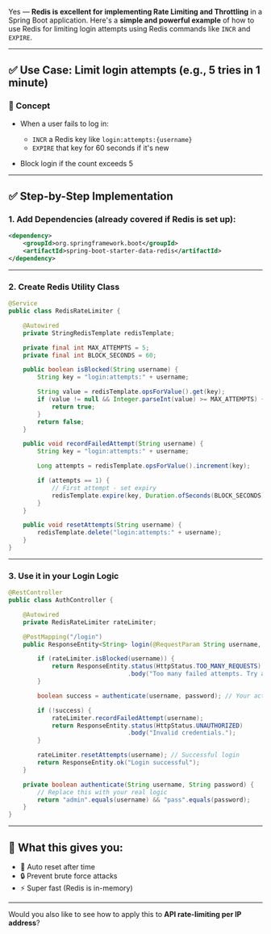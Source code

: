 Yes — **Redis is excellent for implementing Rate Limiting and Throttling** in a Spring Boot application. Here's a **simple and powerful example** of how to use Redis for limiting login attempts using Redis commands like `INCR` and `EXPIRE`.

---

## ✅ Use Case: **Limit login attempts (e.g., 5 tries in 1 minute)**

### 🧠 Concept

* When a user fails to log in:

  * `INCR` a Redis key like `login:attempts:{username}`
  * `EXPIRE` that key for 60 seconds if it's new
* Block login if the count exceeds 5

---

## ✅ Step-by-Step Implementation

### 1. Add Dependencies (already covered if Redis is set up):

```xml
<dependency>
    <groupId>org.springframework.boot</groupId>
    <artifactId>spring-boot-starter-data-redis</artifactId>
</dependency>
```

---

### 2. Create Redis Utility Class

```java
@Service
public class RedisRateLimiter {

    @Autowired
    private StringRedisTemplate redisTemplate;

    private final int MAX_ATTEMPTS = 5;
    private final int BLOCK_SECONDS = 60;

    public boolean isBlocked(String username) {
        String key = "login:attempts:" + username;

        String value = redisTemplate.opsForValue().get(key);
        if (value != null && Integer.parseInt(value) >= MAX_ATTEMPTS) {
            return true;
        }
        return false;
    }

    public void recordFailedAttempt(String username) {
        String key = "login:attempts:" + username;

        Long attempts = redisTemplate.opsForValue().increment(key);

        if (attempts == 1) {
            // First attempt - set expiry
            redisTemplate.expire(key, Duration.ofSeconds(BLOCK_SECONDS));
        }
    }

    public void resetAttempts(String username) {
        redisTemplate.delete("login:attempts:" + username);
    }
}
```

---

### 3. Use it in your Login Logic

```java
@RestController
public class AuthController {

    @Autowired
    private RedisRateLimiter rateLimiter;

    @PostMapping("/login")
    public ResponseEntity<String> login(@RequestParam String username, @RequestParam String password) {

        if (rateLimiter.isBlocked(username)) {
            return ResponseEntity.status(HttpStatus.TOO_MANY_REQUESTS)
                                 .body("Too many failed attempts. Try again later.");
        }

        boolean success = authenticate(username, password); // Your actual auth logic

        if (!success) {
            rateLimiter.recordFailedAttempt(username);
            return ResponseEntity.status(HttpStatus.UNAUTHORIZED)
                                 .body("Invalid credentials.");
        }

        rateLimiter.resetAttempts(username); // Successful login
        return ResponseEntity.ok("Login successful");
    }

    private boolean authenticate(String username, String password) {
        // Replace this with your real logic
        return "admin".equals(username) && "pass".equals(password);
    }
}
```

---

## 🔐 What this gives you:

* 🔁 Auto reset after time
* 🔒 Prevent brute force attacks
* ⚡ Super fast (Redis is in-memory)

---

Would you also like to see how to apply this to **API rate-limiting per IP address**?
